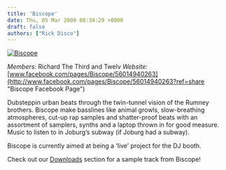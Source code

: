 ```yaml
---
title: 'Biscope'
date: Thu, 05 Mar 2009 08:34:29 +0000
draft: false
authors: ["Rick Disco"]
---
```


[![Biscope](/wp-content/uploads/2009/03/biscope.jpg "Biscope")](/wp-content/uploads/2009/03/biscope.jpg)

_Members:_ Richard The Third and Twelv _Website:_ [www.facebook.com/pages/Biscope/56014940263](http://www.facebook.com/pages/Biscope/56014940263?ref=share "Biscope Facebook Page")

Dubsteppin urban beats through the twin-tunnel vision of the Rumney brothers. Biscope make basslines like animal growls, slow-breathing atmospheres, cut-up rap samples and shatter-proof beats with an assortment of samplers, synths and a laptop thrown in for good measure. Music to listen to in Joburg’s subway (if Joburg had a subway).

Biscope is currently aimed at being a ‘live’ project for the DJ booth.

Check out our [Downloads](/downloads "electrotrash Downloads") section for a sample track from Biscope!
